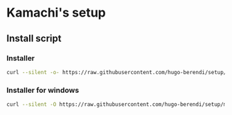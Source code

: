 # Kamachi's setup

## Install script

### Installer
```sh
curl --silent -o- https://raw.githubusercontent.com/hugo-berendi/setup/main/install.sh | bash
```

### Installer for windows
```sh
curl --silent -O https://raw.githubusercontent.com/hugo-berendi/setup/main/windows/windows.bat && ./windows.bat
```
